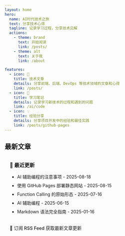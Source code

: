 ```yaml
---
layout: home
hero:
  name: AI时代技术之旅
  text: 分享技术心得
  tagline: 记录学习过程，分享技术见解
  actions:
    - theme: brand
      text: 开始阅读
      link: /posts/
    - theme: alt
      text: 关于我
      link: /about

features:
  - icon: 📝
    title: 技术文章
    details: 分享前端、后端、DevOps 等技术领域的文章和心得
    link: /posts/
  - icon: 🚀
    title: 学习笔记
    details: 记录学习新技术的过程和遇到的问题
    link: /ai/code
  - icon: 💡
    title: 经验分享
    details: 分享项目开发中的经验和最佳实践
    link: /posts/github-pages
---
```


## 最新文章

<div class="vp-raw">
  <div class="custom-block">
    <h3>📖 最近更新</h3>
    <ul>
      <li><a href="/ai/coding_01">AI 辅助编程的注意事项</a> - 2025-08-18</li>
      <li><a href="/posts/github-pages">使用 GitHub Pages 部署静态网站</a> - 2025-08-15</li>
      <li><a href="/ai/function_calling">Function Calling 的原始形态</a> - 2025-07-16</li>
      <li><a href="/ai/code">AI 辅助编程</a> - 2025-06-15</li>
      <li><a href="/posts/markdown-guide">Markdown 语法完全指南</a> - 2025-01-16</li>
    </ul>
    <div class="rss-subscribe">
      <p>📡 <a href="/publish/rss.xml">订阅 RSS Feed</a> 获取最新文章更新</p>
    </div>
  </div>
</div>

<style>
.custom-block {
  padding: 1rem;
  border-radius: 8px;
  background: var(--vp-c-bg-soft);
  border: 1px solid var(--vp-c-divider);
}

.custom-block h3 {
  margin-top: 0;
  margin-bottom: 1rem;
  color: var(--vp-c-text-1);
}

.custom-block ul {
  margin: 0;
  padding-left: 1.5rem;
}

.custom-block li {
  margin-bottom: 0.5rem;
}

.custom-block a {
  color: var(--vp-c-brand);
  text-decoration: none;
}

.custom-block a:hover {
  text-decoration: underline;
}

.rss-subscribe {
  margin-top: 1rem;
  padding-top: 1rem;
  border-top: 1px solid var(--vp-c-divider);
}

.rss-subscribe p {
  margin: 0;
  font-size: 0.9rem;
  color: var(--vp-c-text-2);
}

.rss-subscribe a {
  color: var(--vp-c-brand);
  text-decoration: none;
  font-weight: 500;
}

.rss-subscribe a:hover {
  text-decoration: underline;
}
</style>
